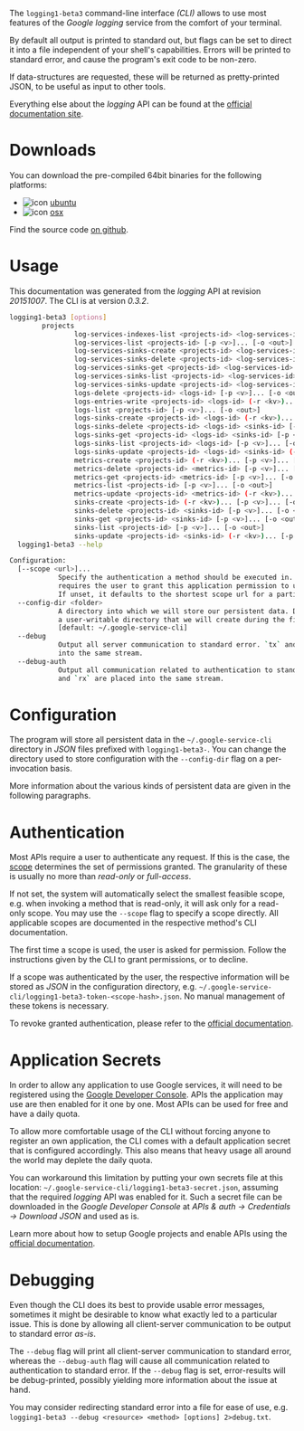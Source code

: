 <!---
DO NOT EDIT !
This file was generated automatically from 'src/mako/cli/README.md.mako'
DO NOT EDIT !
-->
The `logging1-beta3` command-line interface *(CLI)* allows to use most features of the *Google logging* service from the comfort of your terminal.

By default all output is printed to standard out, but flags can be set to direct it into a file independent of your shell's
capabilities. Errors will be printed to standard error, and cause the program's exit code to be non-zero.

If data-structures are requested, these will be returned as pretty-printed JSON, to be useful as input to other tools.

Everything else about the *logging* API can be found at the
[official documentation site](https://cloud.google.com/logging/docs/).

# Downloads

You can download the pre-compiled 64bit binaries for the following platforms:

* ![icon](http://megaicons.net/static/img/icons_sizes/6/140/16/ubuntu-icon.png) [ubuntu](http://dl.byronimo.de/google.rs/cli/0.3.2/ubuntu/logging1-beta3.tar.gz)
* ![icon](http://hydra-media.cursecdn.com/wow.gamepedia.com/a/a2/Apple-icon-16x16.png?version=25ddd67ac3dd3b634478e3978b76cb74) [osx](http://dl.byronimo.de/google.rs/cli/0.3.2/osx/logging1-beta3.tar.gz)

Find the source code [on github](https://github.com/Byron/google-apis-rs/tree/master/gen/logging1_beta3-cli).

# Usage

This documentation was generated from the *logging* API at revision *20151007*. The CLI is at version *0.3.2*.

```bash
logging1-beta3 [options]
        projects
                log-services-indexes-list <projects-id> <log-services-id> [-p <v>]... [-o <out>]
                log-services-list <projects-id> [-p <v>]... [-o <out>]
                log-services-sinks-create <projects-id> <log-services-id> (-r <kv>)... [-p <v>]... [-o <out>]
                log-services-sinks-delete <projects-id> <log-services-id> <sinks-id> [-p <v>]... [-o <out>]
                log-services-sinks-get <projects-id> <log-services-id> <sinks-id> [-p <v>]... [-o <out>]
                log-services-sinks-list <projects-id> <log-services-id> [-p <v>]... [-o <out>]
                log-services-sinks-update <projects-id> <log-services-id> <sinks-id> (-r <kv>)... [-p <v>]... [-o <out>]
                logs-delete <projects-id> <logs-id> [-p <v>]... [-o <out>]
                logs-entries-write <projects-id> <logs-id> (-r <kv>)... [-p <v>]... [-o <out>]
                logs-list <projects-id> [-p <v>]... [-o <out>]
                logs-sinks-create <projects-id> <logs-id> (-r <kv>)... [-p <v>]... [-o <out>]
                logs-sinks-delete <projects-id> <logs-id> <sinks-id> [-p <v>]... [-o <out>]
                logs-sinks-get <projects-id> <logs-id> <sinks-id> [-p <v>]... [-o <out>]
                logs-sinks-list <projects-id> <logs-id> [-p <v>]... [-o <out>]
                logs-sinks-update <projects-id> <logs-id> <sinks-id> (-r <kv>)... [-p <v>]... [-o <out>]
                metrics-create <projects-id> (-r <kv>)... [-p <v>]... [-o <out>]
                metrics-delete <projects-id> <metrics-id> [-p <v>]... [-o <out>]
                metrics-get <projects-id> <metrics-id> [-p <v>]... [-o <out>]
                metrics-list <projects-id> [-p <v>]... [-o <out>]
                metrics-update <projects-id> <metrics-id> (-r <kv>)... [-p <v>]... [-o <out>]
                sinks-create <projects-id> (-r <kv>)... [-p <v>]... [-o <out>]
                sinks-delete <projects-id> <sinks-id> [-p <v>]... [-o <out>]
                sinks-get <projects-id> <sinks-id> [-p <v>]... [-o <out>]
                sinks-list <projects-id> [-p <v>]... [-o <out>]
                sinks-update <projects-id> <sinks-id> (-r <kv>)... [-p <v>]... [-o <out>]
  logging1-beta3 --help

Configuration:
  [--scope <url>]...
            Specify the authentication a method should be executed in. Each scope 
            requires the user to grant this application permission to use it. 
            If unset, it defaults to the shortest scope url for a particular method.
  --config-dir <folder>
            A directory into which we will store our persistent data. Defaults to 
            a user-writable directory that we will create during the first invocation.
            [default: ~/.google-service-cli]
  --debug
            Output all server communication to standard error. `tx` and `rx` are placed 
            into the same stream.
  --debug-auth
            Output all communication related to authentication to standard error. `tx` 
            and `rx` are placed into the same stream.

```

# Configuration

The program will store all persistent data in the `~/.google-service-cli` directory in *JSON* files prefixed with `logging1-beta3-`.  You can change the directory used to store configuration with the `--config-dir` flag on a per-invocation basis.

More information about the various kinds of persistent data are given in the following paragraphs.

# Authentication

Most APIs require a user to authenticate any request. If this is the case, the [scope][scopes] determines the 
set of permissions granted. The granularity of these is usually no more than *read-only* or *full-access*.

If not set, the system will automatically select the smallest feasible scope, e.g. when invoking a
method that is read-only, it will ask only for a read-only scope. 
You may use the `--scope` flag to specify a scope directly. 
All applicable scopes are documented in the respective method's CLI documentation.

The first time a scope is used, the user is asked for permission. Follow the instructions given 
by the CLI to grant permissions, or to decline.

If a scope was authenticated by the user, the respective information will be stored as *JSON* in the configuration
directory, e.g. `~/.google-service-cli/logging1-beta3-token-<scope-hash>.json`. No manual management of these tokens
is necessary.

To revoke granted authentication, please refer to the [official documentation][revoke-access].

# Application Secrets

In order to allow any application to use Google services, it will need to be registered using the 
[Google Developer Console][google-dev-console]. APIs the application may use are then enabled for it
one by one. Most APIs can be used for free and have a daily quota.

To allow more comfortable usage of the CLI without forcing anyone to register an own application, the CLI
comes with a default application secret that is configured accordingly. This also means that heavy usage
all around the world may deplete the daily quota.

You can workaround this limitation by putting your own secrets file at this location: 
`~/.google-service-cli/logging1-beta3-secret.json`, assuming that the required *logging* API 
was enabled for it. Such a secret file can be downloaded in the *Google Developer Console* at 
*APIs & auth -> Credentials -> Download JSON* and used as is.

Learn more about how to setup Google projects and enable APIs using the [official documentation][google-project-new].


# Debugging

Even though the CLI does its best to provide usable error messages, sometimes it might be desirable to know
what exactly led to a particular issue. This is done by allowing all client-server communication to be 
output to standard error *as-is*.

The `--debug` flag will print all client-server communication to standard error, whereas the `--debug-auth` flag
will cause all communication related to authentication to standard error.
If the `--debug` flag is set, error-results will be debug-printed, possibly yielding more information about the 
issue at hand.

You may consider redirecting standard error into a file for ease of use, e.g. `logging1-beta3 --debug <resource> <method> [options] 2>debug.txt`.


[scopes]: https://developers.google.com/+/api/oauth#scopes
[revoke-access]: http://webapps.stackexchange.com/a/30849
[google-dev-console]: https://console.developers.google.com/
[google-project-new]: https://developers.google.com/console/help/new/